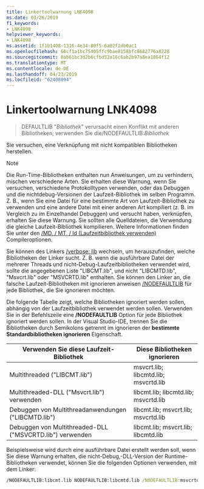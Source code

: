 ```yaml
---
title: Linkertoolwarnung LNK4098
ms.date: 03/26/2019
f1_keywords:
- LNK4098
helpviewer_keywords:
- LNK4098
ms.assetid: 1f1b1408-1316-4e34-80f5-6a02f2db0ac1
ms.openlocfilehash: 66cf1a1bc75405ffc9bae8158bfc8682776a8228
ms.sourcegitcommit: 0ab61bc3d2b6cfbd52a16c6ab2b97a8ea1864f12
ms.translationtype: MT
ms.contentlocale: de-DE
ms.lasthandoff: 04/23/2019
ms.locfileid: "62408094"
---
```

# <a name="linker-tools-warning-lnk4098"></a>Linkertoolwarnung LNK4098

> DEFAULTLIB "*Bibliothek*" verursacht einen Konflikt mit anderen Bibliotheken; verwenden Sie die/NODEFAULTLIB:*Bibliothek*

Sie versuchen, eine Verknüpfung mit nicht kompatiblen Bibliotheken herstellen.

> [!NOTE]
> Die Run-Time-Bibliotheken enthalten nun Anweisungen, um zu verhindern, mischen verschiedene Arten. Sie erhalten diese Warnung, wenn Sie versuchen, verschiedene Protokolltypen verwenden, oder das Debuggen und die nichtdebug-Versionen der Laufzeit-Bibliothek im selben Programm. Z. B., wenn Sie eine Datei für eine bestimmte Art von Laufzeit-Bibliothek zu verwenden und eine andere Datei mit einer anderen Art kompiliert (z. B. im Vergleich zu im Einzelhandel Debuggen) und versucht haben, verknüpfen, erhalten Sie diese Warnung. Sie sollten alle Quelldateien, die Verwendung die gleiche Laufzeit-Bibliothek kompilieren. Weitere Informationen finden Sie unter den [/MD, / MT, / ld (Laufzeitbibliothek verwenden)](../../build/reference/md-mt-ld-use-run-time-library.md) Compileroptionen.

Sie können des Linkers [/verbose: lib](../../build/reference/verbose-print-progress-messages.md) wechseln, um herauszufinden, welche Bibliotheken der Linker sucht. Z. B. wenn die ausführbare Datei der mehrerer Threads und nicht-Debug-Laufzeitbibliotheken verwendet wird, sollte die angegebenen Liste "LIBCMT.lib", und nicht "LIBCMTD.lib", "Msvcrt.lib" oder "MSVCRTD.lib" enthalten. Sie können den Linker an, die falsche Laufzeit-Bibliotheken mit ignorieren anweisen [/NODEFAULTLIB](../../build/reference/nodefaultlib-ignore-libraries.md) für jede Bibliothek, die Sie ignorieren möchten.

Die folgende Tabelle zeigt, welche Bibliotheken ignoriert werden sollen, abhängig von der Laufzeitbibliothek verwendet werden sollen. Verwenden Sie in der Befehlszeile eine **/NODEFAULTLIB** Option für jede Bibliothek ignoriert werden sollen. In der Visual Studio-IDE, trennen Sie die Bibliotheken durch Semikolons getrennt im ignorieren der **bestimmte Standardbibliotheken ignorieren** Eigenschaft.

| Verwenden Sie diese Laufzeit-Bibliothek | Diese Bibliotheken ignorieren |
|-----------------------------------|----------------------------|
| Multithreaded ("LIBCMT.lib") | msvcrt.lib; libcmtd.lib; msvcrtd.lib |
| Multithreaded-DLL ("Msvcrt.lib") verwenden | libcmt.lib; libcmtd.lib; msvcrtd.lib |
| Debuggen von Multithreadanwendungen ("LIBCMTD.lib") | libcmt.lib; msvcrt.lib; msvcrtd.lib |
| Debuggen von Multithreaded-DLL ("MSVCRTD.lib") verwenden | libcmt.lib; msvcrt.lib; libcmtd.lib |

Beispielsweise wird durch eine ausführbare Datei erstellt werden soll, wenn Sie diese Warnung erhalten, die nicht-Debug,-DLL-Version der Runtime-Bibliotheken verwendet, können Sie die folgenden Optionen verwenden, mit dem Linker:

```cmd
/NODEFAULTLIB:libcmt.lib NODEFAULTLIB:libcmtd.lib /NODEFAULTLIB:msvcrtd.lib
```